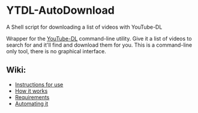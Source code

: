 # YTDL-AutoDownload
A Shell script for downloading a list of videos with YouTube-DL

Wrapper for the [YouTube-DL](https://github.com/ytdl-org/youtube-dl) command-line utility. Give it a list of videos to search for and it'll find and download them for you. This is a command-line only tool, there is no graphical interface.

## Wiki:
* [Instructions for use](https://github.com/apacketofsweets/YTDL-AutoDownload/wiki/Instructions-for-use)
* [How it works](https://github.com/apacketofsweets/YTDL-AutoDownload/wiki/How-it-works)
* [Requirements](https://github.com/apacketofsweets/YTDL-AutoDownload/wiki/Requirements)
* [Automating it](https://github.com/apacketofsweets/YTDL-AutoDownload/wiki/Automating-it)
